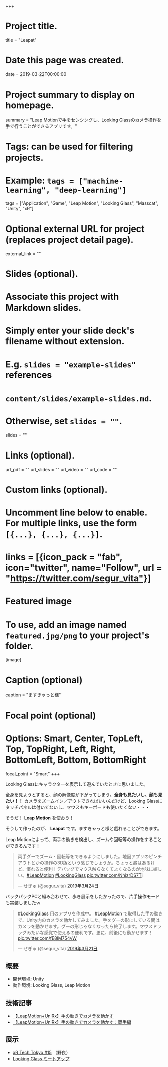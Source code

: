 +++
# Project title.
title = "Leapat"

# Date this page was created.
date = 2019-03-22T00:00:00

# Project summary to display on homepage.
summary = "Leap Motionで手をセンシングし、Looking Glassのカメラ操作を手で行うことができるアプリです。"

# Tags: can be used for filtering projects.
# Example: `tags = ["machine-learning", "deep-learning"]`
tags = ["Application", "Game", "Leap Motion", "Looking Glass", "Masscat", "Unity", "xR"]

# Optional external URL for project (replaces project detail page).
external_link = ""

# Slides (optional).
#   Associate this project with Markdown slides.
#   Simply enter your slide deck's filename without extension.
#   E.g. `slides = "example-slides"` references 
#   `content/slides/example-slides.md`.
#   Otherwise, set `slides = ""`.
slides = ""

# Links (optional).
url_pdf = ""
url_slides = ""
url_video = ""
url_code = ""

# Custom links (optional).
#   Uncomment line below to enable. For multiple links, use the form `[{...}, {...}, {...}]`.
# links = [{icon_pack = "fab", icon="twitter", name="Follow", url = "https://twitter.com/segur_vita"}]

# Featured image
# To use, add an image named `featured.jpg/png` to your project's folder. 
[image]
  # Caption (optional)
  caption = "ますきゃっと様"

  # Focal point (optional)
  # Options: Smart, Center, TopLeft, Top, TopRight, Left, Right, BottomLeft, Bottom, BottomRight
  focal_point = "Smart"
+++



Looking Glassにキャラクターを表示して遊んでいたときに思いました。

全身を見ようとすると、顔の解像度が下がってしまう。**全身も見たいし、顔も見たい！！**
カメラをズームイン／アウトできればいいんだけど、Looking Glassにタッチパネルは付いてないし、マウスもキーボードも使いたくない・・・

そうだ！ **Leap Motion** を使おう！

そうして作ったのが、 **Leapat** です。ますきゃっと様と戯れることができます。

Leap Motionによって、両手の動きを検出し、ズームや回転等の操作をすることができるんです！

<blockquote class="twitter-tweet" data-lang="ja"><p lang="ja" dir="ltr">両手グーでズーム・回転等をできるようにしました。地図アプリのピンチアウトとかの操作の3D版という感じでしょうか。ちょっと癖はあるけど、慣れると便利！デバッグでマウス触らなくてよくなるのが地味に嬉しい。<a href="https://twitter.com/hashtag/LeapMotion?src=hash&amp;ref_src=twsrc%5Etfw">#LeapMotion</a> <a href="https://twitter.com/hashtag/LookingGlass?src=hash&amp;ref_src=twsrc%5Etfw">#LookingGlass</a> <a href="https://t.co/NhizrDS7Tj">pic.twitter.com/NhizrDS7Tj</a></p>&mdash; せぎゅ (@segur_vita) <a href="https://twitter.com/segur_vita/status/1109754332092624896?ref_src=twsrc%5Etfw">2019年3月24日</a></blockquote>
<script async src="https://platform.twitter.com/widgets.js" charset="utf-8"></script>
バックパックPCと組み合わせて、歩き展示をしたかったので、片手操作モードも実装しましたｗ

<blockquote class="twitter-tweet" data-lang="ja"><p lang="ja" dir="ltr"><a href="https://twitter.com/hashtag/LookingGlass?src=hash&amp;ref_src=twsrc%5Etfw">#LookingGlass</a> 用のアプリを作成中。 <a href="https://twitter.com/hashtag/LeapMotion?src=hash&amp;ref_src=twsrc%5Etfw">#LeapMotion</a> で取得した手の動きで、Unity内のカメラを動かしてみました。手をグーの形にしている間はカメラを動かせます。グーの形じゃなくなったら終了します。マウスドラッグみたいな感覚で使えるの便利です。更に、前後にも動かせます！ <a href="https://t.co/fE8lM754vW">pic.twitter.com/fE8lM754vW</a></p>&mdash; せぎゅ (@segur_vita) <a href="https://twitter.com/segur_vita/status/1108794958318702592?ref_src=twsrc%5Etfw">2019年3月21日</a></blockquote>
<script async src="https://platform.twitter.com/widgets.js" charset="utf-8"></script>

## 概要

- 開発環境: Unity
- 動作環境: Looking Glass, Leap Motion




## 技術記事

- [【LeapMotion+UniRx】手の動きでカメラを動かす](https://qiita.com/segur/items/13d22727c913f8159990)
- [【LeapMotion+UniRx】手の動きでカメラを動かす：両手編](https://qiita.com/segur/items/4d9947db66d70def9762)



## 展示

- [xR Tech Tokyo #15](https://vrtokyo.connpass.com/event/121561/) （野良）
- [Looking Glass ミートアップ](https://connpass.com/event/124916/)



